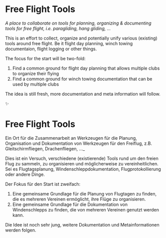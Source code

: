 # Free Flight Tools

_A place to collaborate on tools for planning, organizing & documenting tools for free flight, i.e. paragliding, hang gliding, …_

This is an effort to collect, organize and potentially unify various (existing) tools around free flight. Be it flight day planning, winch towing documentaion, flight logging or other things.

The focus for the start will be two-fold:

1. Find a common ground for flight day planning that allows multiple clubs to organize their flying
2. Find a common ground for winch towing documentation that can be used by multiple clubs

The idea is still fresh, more documentation and meta information will follow.

✨

# Free Flight Tools

Ein Ort für die Zusammenarbeit an Werkzeugen für die Planung, Organisation und Dokumentation von Werkzeugen für den Freiflug, z.B. Gleitschirmfliegen, Drachenfliegen, ..._

Dies ist ein Versuch, verschiedene (existierende) Tools rund um den freien Flug zu sammeln, zu organisieren und möglicherweise zu vereinheitlichen. Sei es Flugtagsplanung, Windenschleppdokumentation, Flugprotokollierung oder andere Dinge.

Der Fokus für den Start ist zweifach:

1. Eine gemeinsame Grundlage für die Planung von Flugtagen zu finden, die es mehreren Vereinen ermöglicht, ihre Flüge zu organisieren.
2. Eine gemeinsame Grundlage für die Dokumentation von Windenschlepps zu finden, die von mehreren Vereinen genutzt werden kann.

Die Idee ist noch sehr jung, weitere Dokumentation und Metainformationen werden folgen.
